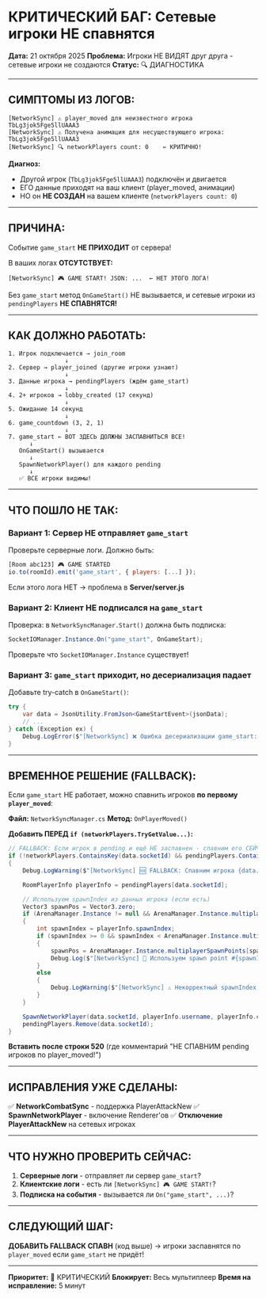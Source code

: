 # КРИТИЧЕСКИЙ БАГ: Сетевые игроки НЕ спавнятся

**Дата:** 21 октября 2025
**Проблема:** Игроки НЕ ВИДЯТ друг друга - сетевые игроки не создаются
**Статус:** 🔍 ДИАГНОСТИКА

---

## СИМПТОМЫ ИЗ ЛОГОВ:

```
[NetworkSync] ⚠️ player_moved для неизвестного игрока TbLg3jok5Fge5llUAAA3
[NetworkSync] ⚠️ Получена анимация для несуществующего игрока: TbLg3jok5Fge5llUAAA3
[NetworkSync] 🔍 networkPlayers count: 0    ← КРИТИЧНО!
```

**Диагноз:**
- Другой игрок (`TbLg3jok5Fge5llUAAA3`) подключён и двигается
- ЕГО данные приходят на ваш клиент (player_moved, анимации)
- НО он **НЕ СОЗДАН** на вашем клиенте (`networkPlayers count: 0`)

---

## ПРИЧИНА:

Событие `game_start` **НЕ ПРИХОДИТ** от сервера!

В ваших логах **ОТСУТСТВУЕТ:**
```
[NetworkSync] 🎮 GAME START! JSON: ...  ← НЕТ ЭТОГО ЛОГА!
```

Без `game_start` метод `OnGameStart()` НЕ вызывается, и сетевые игроки из `pendingPlayers` **НЕ СПАВНЯТСЯ!**

---

## КАК ДОЛЖНО РАБОТАТЬ:

```
1. Игрок подключается → join_room
                ↓
2. Сервер → player_joined (другие игроки узнают)
                ↓
3. Данные игрока → pendingPlayers (ждём game_start)
                ↓
4. 2+ игроков → lobby_created (17 секунд)
                ↓
5. Ожидание 14 секунд
                ↓
6. game_countdown (3, 2, 1)
                ↓
7. game_start ← ВОТ ЗДЕСЬ ДОЛЖНЫ ЗАСПАВНИТЬСЯ ВСЕ!
      ↓
   OnGameStart() вызывается
      ↓
   SpawnNetworkPlayer() для каждого pending
      ↓
   ✅ ВСЕ игроки видимы!
```

---

## ЧТО ПОШЛО НЕ ТАК:

### Вариант 1: Сервер НЕ отправляет `game_start`

Проверьте серверные логи. Должно быть:
```javascript
[Room abc123] 🎮 GAME STARTED
io.to(roomId).emit('game_start', { players: [...] });
```

Если этого лога НЕТ → проблема в **Server/server.js**

### Вариант 2: Клиент НЕ подписался на `game_start`

Проверка: в `NetworkSyncManager.Start()` должна быть подписка:
```csharp
SocketIOManager.Instance.On("game_start", OnGameStart);
```

Проверьте что `SocketIOManager.Instance` существует!

### Вариант 3: `game_start` приходит, но десериализация падает

Добавьте try-catch в `OnGameStart()`:
```csharp
try {
    var data = JsonUtility.FromJson<GameStartEvent>(jsonData);
    // ...
} catch (Exception ex) {
    Debug.LogError($"[NetworkSync] ❌ Ошибка десериализации game_start: {ex}");
}
```

---

## ВРЕМЕННОЕ РЕШЕНИЕ (FALLBACK):

Если `game_start` НЕ работает, можно спавнить игроков **по первому `player_moved`**:

**Файл:** `NetworkSyncManager.cs`
**Метод:** `OnPlayerMoved()`

**Добавить ПЕРЕД `if (networkPlayers.TryGetValue...)`:**

```csharp
// FALLBACK: Если игрок в pending и ещё НЕ заспавнен - спавним его СЕЙЧАС!
if (!networkPlayers.ContainsKey(data.socketId) && pendingPlayers.ContainsKey(data.socketId))
{
    Debug.LogWarning($"[NetworkSync] 🆘 FALLBACK: Спавним игрока {data.socketId} по player_moved (game_start не пришёл!)");

    RoomPlayerInfo playerInfo = pendingPlayers[data.socketId];

    // Используем spawnIndex из данных игрока (если есть)
    Vector3 spawnPos = Vector3.zero;
    if (ArenaManager.Instance != null && ArenaManager.Instance.multiplayerSpawnPoints != null)
    {
        int spawnIndex = playerInfo.spawnIndex;
        if (spawnIndex >= 0 && spawnIndex < ArenaManager.Instance.multiplayerSpawnPoints.Length)
        {
            spawnPos = ArenaManager.Instance.multiplayerSpawnPoints[spawnIndex].position;
            Debug.Log($"[NetworkSync] 📍 Используем spawn point #{spawnIndex}: {spawnPos}");
        }
        else
        {
            Debug.LogWarning($"[NetworkSync] ⚠️ Некорректный spawnIndex {spawnIndex}, используем (0,0,0)");
        }
    }

    SpawnNetworkPlayer(data.socketId, playerInfo.username, playerInfo.characterClass, spawnPos, playerInfo.stats);
    pendingPlayers.Remove(data.socketId);
}
```

**Вставить после строки 520** (где комментарий "НЕ СПАВНИМ pending игроков по player_moved!")

---

## ИСПРАВЛЕНИЯ УЖЕ СДЕЛАНЫ:

✅ **NetworkCombatSync** - поддержка PlayerAttackNew
✅ **SpawnNetworkPlayer** - включение Renderer'ов
✅ **Отключение PlayerAttackNew** на сетевых игроках

---

## ЧТО НУЖНО ПРОВЕРИТЬ СЕЙЧАС:

1. **Серверные логи** - отправляет ли сервер `game_start`?
2. **Клиентские логи** - есть ли `[NetworkSync] 🎮 GAME START!`?
3. **Подписка на события** - вызывается ли `On("game_start", ...)`?

---

## СЛЕДУЮЩИЙ ШАГ:

**ДОБАВИТЬ FALLBACK СПАВН** (код выше) → игроки заспавнятся по `player_moved` если `game_start` не придёт!

---

**Приоритет:** 🔴 КРИТИЧЕСКИЙ
**Блокирует:** Весь мультиплеер
**Время на исправление:** 5 минут
